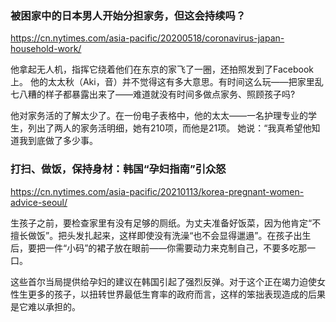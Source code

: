 ### 被困家中的日本男人开始分担家务，但这会持续吗？
https://cn.nytimes.com/asia-pacific/20200518/coronavirus-japan-household-work/

他拿起无人机，指挥它绕着他们在东京的家飞了一圈，还拍照发到了Facebook上。
他的太太秋（Aki，音）并不觉得这有多大意思。有时间这么玩——把家里乱七八糟的样子都暴露出来了——难道就没有时间多做点家务、照顾孩子吗?

他对家务活的了解太少了。在一份电子表格中，他的太太——一名护理专业的学生，列出了两人的家务活明细，她有210项，而他是21项。
她说：“我真希望他知道我到底做了多少事。

### 打扫、做饭，保持身材：韩国“孕妇指南”引众怒
https://cn.nytimes.com/asia-pacific/20210113/korea-pregnant-women-advice-seoul/

生孩子之前，要检查家里有没有足够的厕纸。为丈夫准备好饭菜，因为他肯定“不擅长做饭”。把头发扎起来，这样即使没有洗澡“也不会显得邋遢”。在孩子出生后，要把一件“小码”的裙子放在眼前——你需要动力来克制自己，不要多吃那一口。

这些首尔当局提供给孕妇的建议在韩国引起了强烈反弹。对于这个正在竭力迫使女性生更多的孩子，以扭转世界最低生育率的政府而言，这样的笨拙表现造成的后果是它难以承担的。

